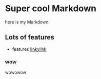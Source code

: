 # Super cool Markdown
here is my Markdown

## Lots of features
- features [linkylink](www.google.com)

### wow
wowowow
